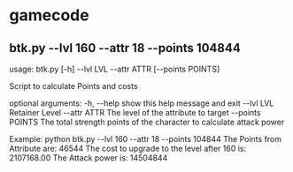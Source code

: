 # gamecode

## btk.py --lvl 160 --attr 18 --points 104844
usage: btk.py [-h] --lvl LVL --attr ATTR [--points POINTS]

Script to calculate Points and costs

optional arguments:
  -h, --help       show this help message and exit
  --lvl LVL        Retainer Level
  --attr ATTR      The level of the attribute to target
  --points POINTS  The total strength points of the character to calculate
                   attack power

Example:
python btk.py --lvl 160 --attr 18 --points 104844
The Points from Attribute are: 46544
The cost to upgrade to the level after 160 is: 2107168.00
The Attack power is: 14504844